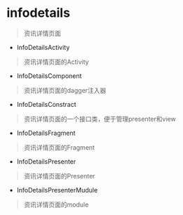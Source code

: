 # infodetails
> 资讯详情页面

- InfoDetailsActivity
> 资讯详情页面的Activity

- InfoDetailsComponent
> 资讯详情页面的dagger注入器

- InfoDetailsConstract
> 资讯详情页面的一个接口类，便于管理presenter和view

- InfoDetailsFragment
> 资讯详情页面的Fragment

- InfoDetailsPresenter
> 资讯详情页面的Presenter

- InfoDetailsPresenterMudule
> 资讯详情页面的module

